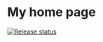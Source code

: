 # My home page

[![Release status](https://vsrm.dev.azure.com/luizhlelis/_apis/public/Release/badge/802d0d8c-67ec-4f54-b6c5-a23808eb5de8/1/1)](https://dev.azure.com/luizhlelis/my-home-page/_release)
